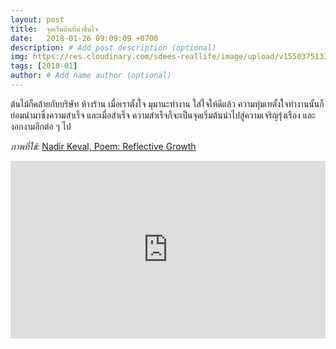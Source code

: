 ```yaml
---
layout: post
title:  จุดเริ่มต้นที่น่าชื่นใจ
date:   2018-01-26 09:09:09 +0700
description: # Add post description (optional)
img: https://res.cloudinary.com/sdees-reallife/image/upload/v1550375133/growth.jpg # Add image post (optional)
tags: [2018-01]
author: # Add name author (optional)
---
```

ต้นไม้ก็คล้ายกับบริษัท ห้างร้าน เมื่อเราตั้งใจ มุมานะทำงาน ใส่ใจให้ดีแล้ว ความทุ่มเทตั้งใจทำงานนั้นก็ย่อมนำมาซึ่งความสำเร็จ และเมื่อสำเร็จ ความสำเร็จก็จะเป็นจุดเริ่มต้นนำไปสู่ความเจริญรุ่งเรือง และ งอกงามอีกต่อ ๆ ไป

*ภาพที่ใช้:* [Nadir Keval, Poem: Reflective Growth](http://nadirkeval.com/poem-reflective-growth/)

<div style="position:relative;width:100%;height:0;padding-bottom:56.25%;">
<iframe style="width:100%;height:100%;position:absolute;top:0;left:0;" src="https://www.youtube.com/embed/Ees07MC_PRI" frameborder="0" allow="autoplay; encrypted-media" allowfullscreen>
</iframe>
</div>
